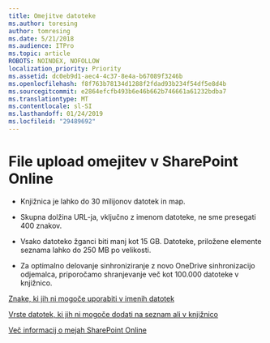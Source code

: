 ```yaml
---
title: Omejitve datoteke
ms.author: toresing
author: tomresing
ms.date: 5/21/2018
ms.audience: ITPro
ms.topic: article
ROBOTS: NOINDEX, NOFOLLOW
localization_priority: Priority
ms.assetid: dc0eb9d1-aec4-4c37-8e4a-b67089f3246b
ms.openlocfilehash: f8f763b78134d1288f2fdad93b234f54df5e8d4b
ms.sourcegitcommit: e2864efcfb493b6e46b662b746661a61232bdba7
ms.translationtype: MT
ms.contentlocale: sl-SI
ms.lasthandoff: 01/24/2019
ms.locfileid: "29489692"
---
```

# <a name="file-upload-limits-in-sharepoint-online"></a>File upload omejitev v SharePoint Online

- Knjižnica je lahko do 30 milijonov datotek in map.
    
- Skupna dolžina URL-ja, vključno z imenom datoteke, ne sme presegati 400 znakov.
    
- Vsako datoteko žganci biti manj kot 15 GB. Datoteke, priložene elemente seznama lahko do 250 MB po velikosti.
    
- Za optimalno delovanje sinhroniziranje z novo OneDrive sinhronizacijo odjemalca, priporočamo shranjevanje več kot 100.000 datoteke v knjižnico. 
    
[Znake, ki jih ni mogoče uporabiti v imenih datotek](https://go.microsoft.com/fwlink/?linkid=866430)
  
[Vrste datotek, ki jih ni mogoče dodati na seznam ali v knjižnico](https://go.microsoft.com/fwlink/?linkid=273757)
  
[Več informacij o mejah SharePoint Online](https://go.microsoft.com/fwlink/?linkid=271273)
  

